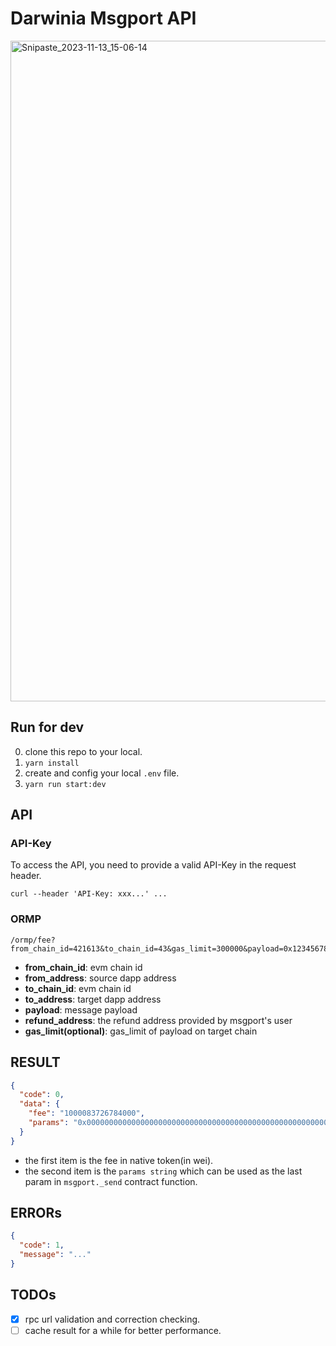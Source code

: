 # Darwinia Msgport API

<img width="1057" alt="Snipaste_2023-11-13_15-06-14" src="https://github.com/darwinia-network/darwinia-msgport-api/assets/1608576/2d575df9-4298-4a20-baab-b88f5428b439">

## Run for dev

0. clone this repo to your local.
1. `yarn install`
2. create and config your local `.env` file.
3. `yarn run start:dev`

## API

### API-Key

To access the API, you need to provide a valid API-Key in the request header.
```
curl --header 'API-Key: xxx...' ...
```

### ORMP  

```
/ormp/fee?from_chain_id=421613&to_chain_id=43&gas_limit=300000&payload=0x12345678&to_address=0xf5C6825015280CdfD0b56903F9F8B5A2233476F5&from_address=0xf5C6825015280CdfD0b56903F9F8B5A2233476F5
```

* **from_chain_id**: evm chain id
* **from_address**: source dapp address
* **to_chain_id**: evm chain id
* **to_address**: target dapp address
* **payload**: message payload
* **refund_address**: the refund address provided by msgport's user
* **gas_limit(optional)**: gas_limit of payload on target chain

## RESULT

```json
{
  "code": 0,
  "data": {
    "fee": "1000083726784000",
    "params": "0x00000000000000000000000000000000000000000000000000000000000493e0"
  }
}
```

* the first item is the fee in native token(in wei).  
* the second item is the `params string` which can be used as the last param in `msgport._send` contract function.

## ERRORs

```json
{
  "code": 1,
  "message": "..."
}
```

## TODOs

- [x] rpc url validation and correction checking.
- [ ] cache result for a while for better performance.
